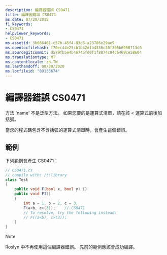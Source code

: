 ```yaml
---
description: 編譯器錯誤 CS0471
title: 編譯器錯誤 CS0471
ms.date: 07/20/2015
f1_keywords:
- CS0471
helpviewer_keywords:
- CS0471
ms.assetid: 3b666461-c57b-45f4-83d3-a23786e29ae9
ms.openlocfilehash: f70ec44e25cb1b42dfb4336c30f305b6950713d0
ms.sourcegitcommit: d579fb5e4b46745fd0f1f8874c94c6469ce58604
ms.translationtype: MT
ms.contentlocale: zh-TW
ms.lasthandoff: 08/30/2020
ms.locfileid: "89133674"
---
```

# <a name="compiler-error-cs0471"></a>編譯器錯誤 CS0471

方法 'name' 不是泛型方法。 如果您要的是運算式清單，請在該 < 運算式前後加括弧。

 當您的程式碼包含不含括弧的運算式清單時，會產生這個錯誤。

## <a name="example"></a>範例
 下列範例會產生 CS0471：

```csharp
// CS0471.cs
// compile with: /t:library
class Test
{
    public void F(bool x, bool y) {}
    public void F1()
    {
        int a = 1, b = 2, c = 3;
        F(a<b, c>(3));    // CS0471
        // To resolve, try the following instead:
        // F((a<b), c>(3));
    }
}
```

> [!NOTE]
> Roslyn 中不再使用這個編譯器錯誤。 先前的範例應該會成功編譯。

